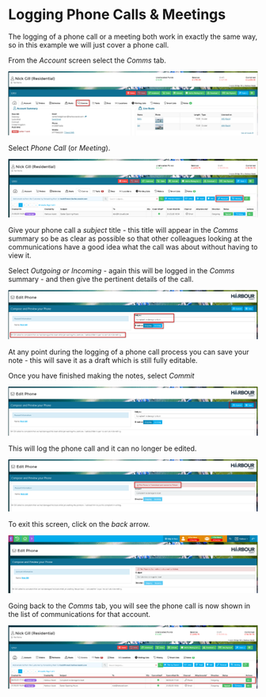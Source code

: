 ﻿Logging Phone Calls & Meetings
===

The logging of a phone call or a meeting both work in exactly the same way, so in this example we will just cover a phone call.

From the *Account* screen select the *Comms* tab.

![image-20200116112825080](image-20200116112825080.png)



Select *Phone Call* (or *Meeting*).

![image-20200304171502389](image-20200304171502389.png)

Give your phone call a *subject* title - this title will appear in the *Comms* summary so be as clear as possible so that other colleagues looking at the communications have a good idea what the call was about without having to view it.

Select *Outgoing or Incoming* - again this will be logged in the *Comms* summary - and then give the pertinent details of the call.

![image-20200304171908904](image-20200304171908904.png)

At any point during the logging of a phone call process you can save your note - this will save it as a draft which is still fully editable.

Once you have finished making the notes, select *Commit*

![image-20200304172001597](image-20200304172001597.png)

This will log the phone call and it can no longer be edited.

![image-20200304172055373](image-20200304172055373.png)

To exit this screen, click on the *back* arrow.

![image-20200304172145234](image-20200304172145234.png)

Going back to the *Comms* tab, you will see the phone call is now shown in the list of communications for that account.  

![image-20200304172618468](image-20200304172618468.png)
